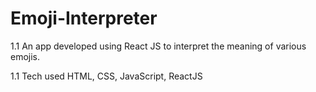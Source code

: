 # Emoji-Interpreter

1.1 An app developed using React JS to interpret the meaning of various emojis.

1.1 Tech used HTML, CSS, JavaScript, ReactJS
